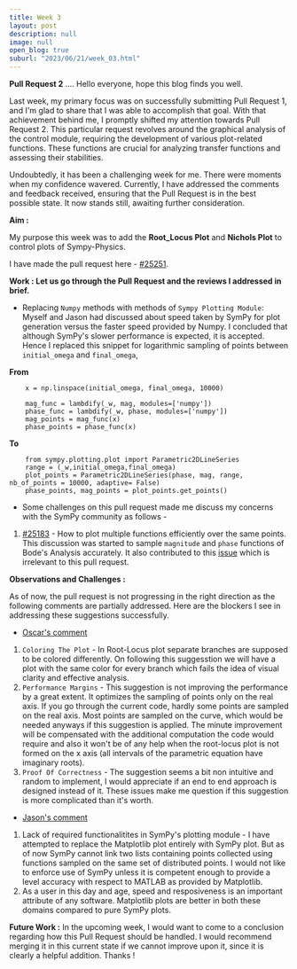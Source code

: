 ```yaml
---
title: Week 3 
layout: post
description: null
image: null
open_blog: true
suburl: "2023/06/21/week_03.html"
---
```


**Pull Request 2**
.... Hello everyone, hope this blog finds you well.

Last week, my primary focus was on successfully submitting Pull Request 1, and I'm glad to share that I was able to accomplish that goal. With that achievement behind me, I promptly shifted my attention towards Pull Request 2. This particular request revolves around the graphical analysis of the control module, requiring the development of various plot-related functions. These functions are crucial for analyzing transfer functions and assessing their stabilities.

Undoubtedly, it has been a challenging week for me. There were moments when my confidence wavered. Currently, I have addressed the comments and feedback received, ensuring that the Pull Request is in the best possible state. It now stands still, awaiting further consideration. 

**Aim :**

My purpose this week was to add the **Root_Locus Plot** and **Nichols Plot** to control plots of Sympy-Physics.

I have made the pull request here - [#25251](https://github.com/sympy/sympy/pull/25251). 

**Work : Let us go through the Pull Request and the reviews I addressed in brief.**

- Replacing `Numpy` methods with methods of `Sympy Plotting Module`: 
Myself and Jason had discussed about speed taken by SymPy for plot generation versus the faster speed provided by Numpy. I concluded that although SymPy's slower performance is expected, it is accepted.
Hence I replaced this snippet for logarithmic sampling of points between `initial_omega` and `final_omega`,

**From**
```
    x = np.linspace(initial_omega, final_omega, 10000)

    mag_func = lambdify(_w, mag, modules=['numpy'])
    phase_func = lambdify(_w, phase, modules=['numpy'])
    mag_points = mag_func(x)
    phase_points = phase_func(x)
```
**To**
```
    from sympy.plotting.plot import Parametric2DLineSeries
    range = (_w,initial_omega,final_omega)
    plot_points = Parametric2DLineSeries(phase, mag, range, nb_of_points = 10000, adaptive= False)
    phase_points, mag_points = plot_points.get_points()
```

- Some challenges on this pull request made me discuss my concerns with the SymPy community as follows - 
1. [#25183](https://github.com/sympy/sympy/discussions/25183) - How to plot multiple functions efficiently over the same points.
This discussion was started to sample `magnitude` and `phase` functions of Bode's Analysis accurately. It also contributed to this [issue](https://github.com/sympy/sympy/issues/25190) which is irrelevant to this pull request.


**Observations and Challenges :**

As of now, the pull request is not progressing in the right direction as the following comments are partially addressed. 
Here are the blockers I see in addressing these suggestions successfully.
- [Oscar's comment](https://github.com/sympy/sympy/pull/25251#discussion_r1233020164)
  
1. `Coloring The Plot` - In Root-Locus plot separate branches are supposed to be colored differently. On following this suggesstion we will have a plot with the same color for every branch which fails the idea of visual clarity and effective analysis.
2. `Performance Margins` - This suggestion is not improving the performance by a great extent. It optimizes the sampling of points only on the real axis. If you go through the current code, hardly some points are sampled on the real axis. Most points are sampled on the curve, which would be needed anyways if this suggestion is applied. The minute improvement will be compensated with the additional computation the code would require and also it won't be of any help when the root-locus plot is not formed on the x axis (all intervals of the parametric equation have imaginary roots).
3. `Proof Of Correctness` - The suggestion seems a bit non intuitive and random to implement, I would appreciate if an end to end approach is designed instead of it. These issues make me question if this suggestion is more complicated than it's worth.
   
- [Jason's comment](https://github.com/sympy/sympy/pull/25251#issuecomment-1596098121)
  
1. Lack of required functionalitites in SymPy's plotting module - I have attempted to replace the Matplotlib plot entirely with SymPy plot. But as of now SymPy cannot link two lists containing points collected using functions sampled on the same set of distributed points. I would not like to enforce use of SymPy unless it is competent enough to provide a level accuracy with respect to MATLAB as provided by Matplotlib.
2. As a user in this day and age, speed and resposiveness is an important attribute of any software. Matplotlib plots are better in both these domains compared to pure SymPy plots.

**Future Work :**
In the upcoming week, I would want to come to a conclusion regarding how this Pull Request should be handled. I would recommend merging it in this current state if we cannot improve upon it, since it is clearly a helpful addition. Thanks !
